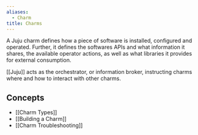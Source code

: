 ```yaml
---
aliases:
  - Charm
title: Charms
---
```

A Juju charm defines how a piece of software is installed, configured and operated. Further, it defines the softwares APIs and what information it shares, the available operator actions, as well as what libraries it provides for external consumption.

[[Juju]] acts as the orchestrator, or information broker, instructing charms where and how to interact with other charms.

## Concepts

- [[Charm Types]]
- [[Building a Charm]]
- [[Charm Troubleshooting]]
